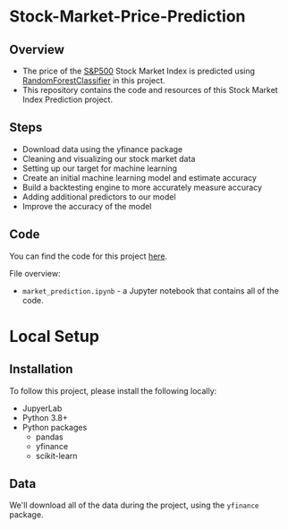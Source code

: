 # Stock-Market-Price-Prediction

## Overview

* The price of the [S&P500](https://www.investing.com/indices/us-spx-500) Stock Market Index is predicted using [RandomForestClassifier](https://scikit-learn.org/stable/modules/generated/sklearn.ensemble.RandomForestClassifier.html) in this project.
* This repository contains the code and resources of this Stock Market Index Prediction project.

## Steps

* Download data using the yfinance package
* Cleaning and visualizing our stock market data
* Setting up our target for machine learning
* Create an initial machine learning model and estimate accuracy
* Build a backtesting engine to more accurately measure accuracy
* Adding additional predictors to our model
* Improve the accuracy of the model

## Code

You can find the code for this project [here](https://github.com/dataquestio/project-walkthroughs/tree/master/sp_500).

File overview:

* `market_prediction.ipynb` - a Jupyter notebook that contains all of the code.

# Local Setup

## Installation

To follow this project, please install the following locally:

* JupyerLab
* Python 3.8+
* Python packages
    * pandas
    * yfinance
    * scikit-learn

## Data

We'll download all of the data during the project, using the `yfinance` package.
